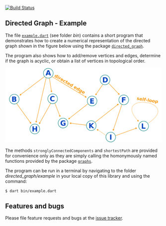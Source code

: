 

[![Build Status](https://travis-ci.com/simphotonics/directed_graph.svg?branch=master)](https://travis-ci.com/simphotonics/directed_graph)

## Directed Graph - Example
The file [`example.dart`][example.dart] (see folder *bin*) contains a short program that demonstrates how to create
a numerical representation of the directed graph shown in the figure below using the package [`directed_graph`][directed_graph].

The program also shows how to add/remove vertices and edges, determine if the graph is acyclic, or
obtain a list of vertices in topological order.

![Directed Graph Image](https://raw.githubusercontent.com/simphotonics/directed_graph/master/images/directed_graph.svg?sanitize=true)

The methods `stronglyConnectedComponents` and `shortestPath` are provided for convenience
only as they are simply calling the homonymously named functions provided by the package [`graphs`][graphs].

The program can be run in a terminal by navigating to the
folder *directed_graph/example* in your local copy of this library and using the command:
```Console
$ dart bin/example.dart
```

## Features and bugs
Please file feature requests and bugs at the [issue tracker].

[issue tracker]: https://github.com/simphotonics/directed_graph/issues
[graphs]: https://pub.dev/packages/graphs
[directed_graph]: https://github.com/simphotonics/directed_graph/
[example.dart]: https://github.com/simphotonics/directed_graph/blob/master/example/bin/example.dart